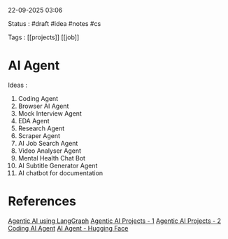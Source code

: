 22-09-2025 03:06

Status : #draft #idea #notes #cs 

Tags : [[projects]] [[job]] 

# AI Agent

Ideas : 
1. Coding Agent
2. Browser AI Agent
3. Mock Interview Agent
4. EDA Agent
5. Research Agent
6. Scraper Agent
7. AI Job Search Agent
8. Video Analyser Agent
9. Mental Health Chat Bot
10. AI Subtitle Generator Agent
11. AI chatbot for documentation

# References

[Agentic AI using LangGraph](https://youtube.com/playlist?list=PLKnIA16_RmvYsvB8qkUQuJmJNuiCUJFPL)
[Agentic AI Projects - 1](https://youtube.com/playlist?list=PLXSkStXql1F5BhmpumykKcRlPFZml0Lgo)
[Agentic AI Projects - 2](https://youtube.com/playlist?list=PLj0jSMWhCsdnsI6Pklh9Igru9dmUrHIxl)
[Coding AI Agent](https://youtu.be/YtHdaXuOAks)
[AI Agent - Hugging Face](https://huggingface.co/learn/agents-course/)


